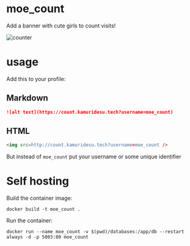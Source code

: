 # moe_count
Add a banner with cute girls to count visits!

![counter](https://count.kamuridesu.com/?username=moe_count)
# usage
Add this to your profile:
## Markdown
```md
![alt text](https://count.kamuridesu.tech?username=moe_count)
```
## HTML
```md
<img src=http://count.kamuridesu.tech?username=moe_count />
```
But instead of `moe_count` put your username or some unique identifier


# Self hosting
Build the container image:
```
docker build -t moe_count .
```

Run the container:
```
docker run --name moe_count -v $(pwd)/databases:/app/db --restart always -d -p 5003:80 moe_count
```
